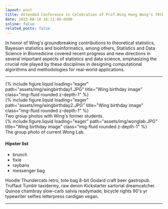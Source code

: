 ```yaml
---
layout: post
title: Attended Conference in Celebration of Prof.Wing Hung Wong's 70th Birthday
date: 2023-08-18 16:11:00-0400
inline: false
related_posts: false
---
```


In honor of Wing's groundbreaking contributions to theoretical statistics, Bayesian statistics and bioinformatics, among others, Statistics and Data Science in Biomedicine covered recent progress and new directions in several important aspects of statistics and data science, emphasizing the crucial role played by these disciplines in designing computational algorithms and methodologies for real-world applications.

---

<div class="row">
    <div class="col-sm mt-3 mt-md-0">
        {% include figure.liquid loading="eager" path="assets/img/wingbirthday1.JPG" title="Wing birthday image" class="img-fluid rounded z-depth-1" %}
    </div>
    <div class="col-sm mt-3 mt-md-0">
        {% include figure.liquid loading="eager" path="assets/img/wingbirthday2.JPG" title="Wing birthday image" class="img-fluid rounded z-depth-1" %}
    </div>
</div>
<div class="caption">
    Two group photos with Wing's former students.
</div>

<div class="row">
    <div class="col-sm mt-3 mt-md-0">
        {% include figure.liquid loading="eager" path="assets/img/wonglab.JPG" title="Wing birthday image" class="img-fluid rounded z-depth-1" %}
    </div>
</div>
<div class="caption">
    The group photo of current Wong Lab.
</div>

#### Hipster list

<ul>
    <li>brunch</li>
    <li>fixie</li>
    <li>raybans</li>
    <li>messenger bag</li>
</ul>

Hoodie Thundercats retro, tote bag 8-bit Godard craft beer gastropub. Truffaut Tumblr taxidermy, raw denim Kickstarter sartorial dreamcatcher. Quinoa chambray slow-carb salvia readymade, bicycle rights 90's yr typewriter selfies letterpress cardigan vegan.

---
